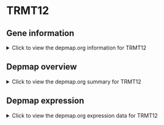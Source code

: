 <h1>TRMT12</h1>

<h2>Gene information</h2>
<details>
  <summary>Click to view the depmap.org information for TRMT12</summary>
  <iframe src="https://depmap.org/portal/gene/TRMT12?tab=about" style="border:none;width:100%;height:800px"></iframe>
</details>

<h2>Depmap overview</h2>
<details>
  <summary>Click to view the depmap.org summary for TRMT12</summary>
  <iframe src="https://depmap.org/portal/gene/TRMT12?tab=overview" style="border:none;width:100%;height:800px"></iframe>
</details>

<h2>Depmap expression</h2>
<details>
  <summary>Click to view the depmap.org expression data for TRMT12</summary>
  <iframe src="https://depmap.org/portal/gene/TRMT12?tab=characterization" style="border:none;width:100%;height:800px"></iframe>
</details>


<!--
<h2>Reactome Pathway diagram</h2>
PNAME
-->


